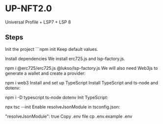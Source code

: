 # UP-NFT2.0
Universal Profile + LSP7 + LSP 8


## Steps
Init the project
´´´npm init
Keep default values.

Install dependencies
We install erc725.js and lsp-factory.js.

npm i @erc725/erc725.js @lukso/lsp-factory.js
We will also need Web3js to generate a wallet and create a provider:

npm i web3
Install and set up TypeScript
Install TypeScript and ts-node and dotenv:

npm i -D typescript ts-node dotenv
Init TypeScript:

npx tsc --init
Enable resolveJsonModule in tsconfig.json:

"resolveJsonModule": true
Copy .env file
cp .env.example .env
